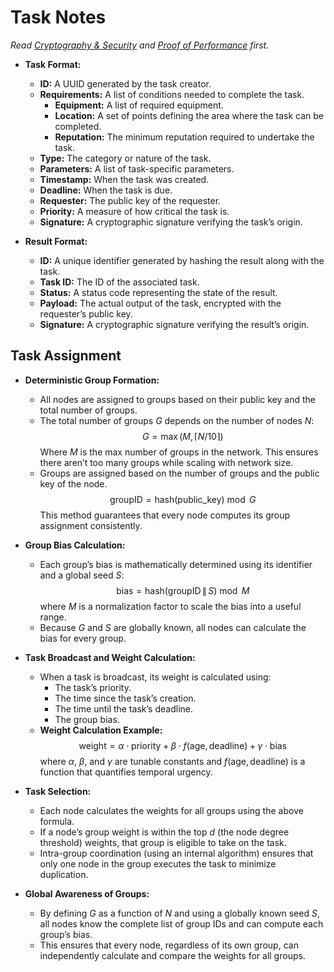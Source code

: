 # Task Notes
*Read [Cryptography & Security](cryptography.md) and [Proof of Performance](proof-of-performance.md) first.*

- **Task Format:**
    - **ID:** A UUID generated by the task creator.
    - **Requirements:** A list of conditions needed to complete the task.
        - **Equipment:** A list of required equipment.
        - **Location:** A set of points defining the area where the task can be completed.
        - **Reputation:** The minimum reputation required to undertake the task.
    - **Type:** The category or nature of the task.
    - **Parameters:** A list of task-specific parameters.
    - **Timestamp:** When the task was created.
    - **Deadline:** When the task is due.
    - **Requester:** The public key of the requester.
    - **Priority:** A measure of how critical the task is.
    - **Signature:** A cryptographic signature verifying the task’s origin.

- **Result Format:**
    - **ID:** A unique identifier generated by hashing the result along with the task.
    - **Task ID:** The ID of the associated task.
    - **Status:** A status code representing the state of the result.
    - **Payload:** The actual output of the task, encrypted with the requester’s public key.
    - **Signature:** A cryptographic signature verifying the result’s origin.

## Task Assignment

- **Deterministic Group Formation:**
    - All nodes are assigned to groups based on their public key and the total number of groups.
    - The total number of groups $G$ depends on the number of nodes $N$:
        $$
        G = \max(M, \lceil N / 10 \rceil)
        $$
      Where $M$ is the max number of groups in the network. This ensures there aren’t too many groups while scaling with network size.
    - Groups are assigned based on the number of groups and the public key of the node.
      $$
      \text{groupID} = \text{hash}(\text{public\_key}) \bmod G
      $$
      This method guarantees that every node computes its group assignment consistently.

- **Group Bias Calculation:**
    - Each group’s bias is mathematically determined using its identifier and a global seed $S$:
        $$
        \text{bias} = \text{hash}(\text{groupID} \,\|\, S) \bmod M
        $$
      where $M$ is a normalization factor to scale the bias into a useful range.
    - Because $G$ and $S$ are globally known, all nodes can calculate the bias for every group.

- **Task Broadcast and Weight Calculation:**
    - When a task is broadcast, its weight is calculated using:
        - The task’s priority.
        - The time since the task’s creation.
        - The time until the task’s deadline.
        - The group bias.
    - **Weight Calculation Example:**
      $$
      \text{weight} = \alpha \cdot \text{priority} + \beta \cdot f(\text{age}, \text{deadline}) + \gamma \cdot \text{bias}
      $$
      where $\alpha$, $\beta$, and $\gamma$ are tunable constants and $f(\text{age}, \text{deadline})$ is a function that quantifies temporal urgency.

- **Task Selection:**
    - Each node calculates the weights for all groups using the above formula.
    - If a node’s group weight is within the top $d$ (the node degree threshold) weights, that group is eligible to take on the task.
    - Intra-group coordination (using an internal algorithm) ensures that only one node in the group executes the task to minimize duplication.

- **Global Awareness of Groups:**
    - By defining $G$ as a function of $N$ and using a globally known seed $S$, all nodes know the complete list of group IDs and can compute each group’s bias.
    - This ensures that every node, regardless of its own group, can independently calculate and compare the weights for all groups.
